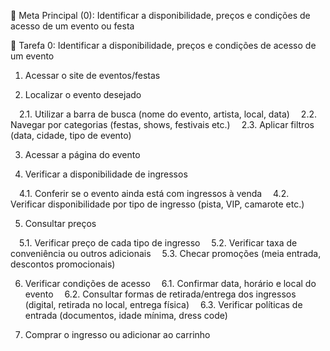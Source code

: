 🎯 Meta Principal (0):
Identificar a disponibilidade, preços e condições de acesso de um evento ou festa

🧩 Tarefa 0: Identificar a disponibilidade, preços e condições de acesso de um evento
 1. Acessar o site de eventos/festas

 2. Localizar o evento desejado

 2.1. Utilizar a barra de busca (nome do evento, artista, local, data)
 2.2. Navegar por categorias (festas, shows, festivais etc.)
 2.3. Aplicar filtros (data, cidade, tipo de evento)

 3. Acessar a página do evento

 4. Verificar a disponibilidade de ingressos

 4.1. Conferir se o evento ainda está com ingressos à venda
 4.2. Verificar disponibilidade por tipo de ingresso (pista, VIP, camarote etc.)

 5. Consultar preços

 5.1. Verificar preço de cada tipo de ingresso
 5.2. Verificar taxa de conveniência ou outros adicionais
 5.3. Checar promoções (meia entrada, descontos promocionais)

 6. Verificar condições de acesso
 6.1. Confirmar data, horário e local do evento
 6.2. Consultar formas de retirada/entrega dos ingressos (digital, retirada no local, entrega física)
 6.3. Verificar políticas de entrada (documentos, idade mínima, dress code)

 7. Comprar o ingresso ou adicionar ao carrinho





























